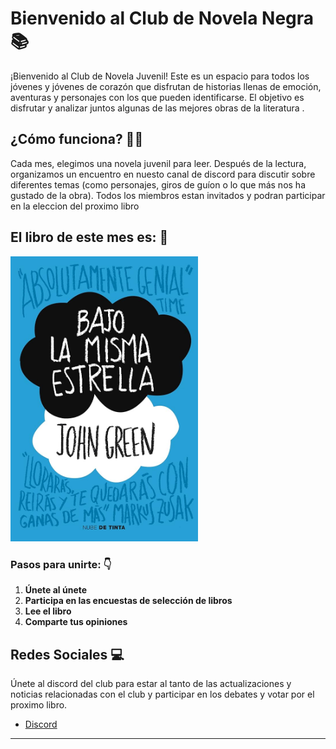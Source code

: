 # Bienvenido al Club de Novela Negra 📚

¡Bienvenido al Club de Novela Juvenil! Este es un espacio para todos los jóvenes y jóvenes de corazón que disfrutan de historias llenas de emoción, aventuras y personajes con los que pueden identificarse. El objetivo es disfrutar y analizar juntos algunas de las mejores obras de la literatura .

## ¿Cómo funciona? 🤔💭

Cada mes, elegimos una novela juvenil para leer. Después de la lectura, organizamos un encuentro en nuesto canal de discord para discutir sobre diferentes temas (como  personajes, giros de guíon o lo que más nos ha gustado de la obra). Todos los miembros estan invitados y podran participar en la eleccion del proximo libro

## El libro de este mes es: 📖
<img src="libro_del_mes.jpg" width="300" alt="Imagen">


### Pasos para unirte: 👇

1. **Únete al únete**
2. **Participa en las encuestas de selección de libros**
3. **Lee el libro**
4. **Comparte tus opiniones**

## Redes Sociales 💻

Únete al discord del club para estar al tanto de las actualizaciones y noticias relacionadas con el club y participar en los debates y votar por el proximo libro.

- [Discord](https://discord.com/)

---
